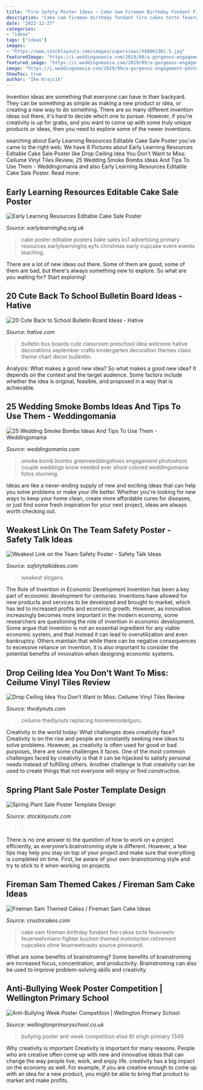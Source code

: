```yaml
---
title: "Fire Safety Poster Ideas ~ Cake Sam Fireman Birthday Fondant Fire Cakes Torte Feuerwehr Feuerwehrmann Fighter Kuchen Themed Motivtorten Retirement Cupcakes Ohne Feuerwehrauto Source Pinnwand"
description: "Cake sam fireman birthday fondant fire cakes torte feuerwehr feuerwehrmann fighter kuchen themed motivtorten retirement cupcakes ohne feuerwehrauto source pinnwand"
date: "2022-12-27"
categories:
- "ideas"
tags: ["ideas"]
images:
- "https://www.stocklayouts.com/images/superviews/XX0061301-S.jpg"
featuredImage: "https://i.weddingomania.com/2019/09/a-gorgeous-engagement-photo-of-a-couple-in-black-standing-in-black-smoke-in-a-desert-just-wows.jpg"
featured_image: "https://i.weddingomania.com/2019/09/a-gorgeous-engagement-photo-of-a-couple-in-black-standing-in-black-smoke-in-a-desert-just-wows.jpg"
image: "https://i.weddingomania.com/2019/09/a-gorgeous-engagement-photo-of-a-couple-in-black-standing-in-black-smoke-in-a-desert-just-wows.jpg"
ShowToc: true
author: "Ike Krajcik"
---
```



Invention ideas are something that everyone can have in their backyard. They can be something as simple as making a new product or idea, or creating a new way to do something. There are so many different invention ideas out there, it's hard to decide which one to pursue. However, if you're creativity is up for grabs, and you want to come up with some truly unique products or ideas, then you need to explore some of the newer inventions.

	

		
searching about Early Learning Resources Editable Cake Sale Poster you've came to the right web. We have 8 Pictures about Early Learning Resources Editable Cake Sale Poster like Drop Ceiling Idea You Don&#039;t Want to Miss: Ceilume Vinyl Tiles Review, 25 Wedding Smoke Bombs Ideas And Tips To Use Them - Weddingomania and also Early Learning Resources Editable Cake Sale Poster. Read more:
		
    
## Early Learning Resources Editable Cake Sale Poster

<img loading=lazy src="https://www.earlylearninghq.org.uk/wp-content/uploads/2011/02/Cake-sale-prev.jpg" onerror="this.onerror=null;this.src='https://tse3.mm.bing.net/th?id=OIP.y8ofKEHdbcTyvzSifJY1KAHaKg&amp;pid=15.1';" alt="Early Learning Resources Editable Cake Sale Poster">

_Source: earlylearninghq.org.uk_

>cake poster editable posters bake sales ks1 advertising primary resources earlylearninghq eyfs christmas early cupcake event events teaching. 

	

There are a lot of new ideas out there. Some of them are good, some of them are bad, but there's always something new to explore. So what are you waiting for? Start exploring!

    
## 20 Cute Back To School Bulletin Board Ideas - Hative

<img loading=lazy src="https://hative.com/wp-content/uploads/2014/06/back-to-school-ideas/2-school-bus-bulletin-board.jpg" onerror="this.onerror=null;this.src='https://tse1.mm.bing.net/th?id=OIP._y6kiN0AxJgWukOEugRhLwHaFj&amp;pid=15.1';" alt="20 Cute Back to School Bulletin Board Ideas - Hative">

_Source: hative.com_

>bulletin bus boards cute classroom preschool idea welcome hative decorations september crafts kindergarten decoration themes class theme chart decor bullentin. 

	

Analysis: What makes a good new idea?
So what makes a good new idea? It depends on the context and the target audience. Some factors include whether the idea is original, feasible, and proposed in a way that is achievable.

    
## 25 Wedding Smoke Bombs Ideas And Tips To Use Them - Weddingomania

<img loading=lazy src="https://i.weddingomania.com/2019/09/a-gorgeous-engagement-photo-of-a-couple-in-black-standing-in-black-smoke-in-a-desert-just-wows.jpg" onerror="this.onerror=null;this.src='https://tse4.mm.bing.net/th?id=OIP.FppznK5pJw8XpiCa6yfk6wHaLG&amp;pid=15.1';" alt="25 Wedding Smoke Bombs Ideas And Tips To Use Them - Weddingomania">

_Source: weddingomania.com_

>smoke bomb bombs greenweddingshoes engagement photoshoot couple weddings know needed ever shoot colored weddingomania fotos stunning. 

	

Ideas are like a never-ending supply of new and exciting ideas that can help you solve problems or make your life better. Whether you're looking for new ways to keep your home clean, create more affordable cures for diseases, or just find some fresh inspiration for your next project, ideas are always worth checking out.

    
## Weakest Link On The Team Safety Poster - Safety Talk Ideas

<img loading=lazy src="https://www.safetytalkideas.com/wp-content/uploads/2017/10/Weakest-Link-Safety-Poster-Picture-e1508085891829.png" onerror="this.onerror=null;this.src='https://tse1.mm.bing.net/th?id=OIP.rl1XQUxQbCMLjuzMfXc6EQHaJ4&amp;pid=15.1';" alt="Weakest Link on the Team Safety Poster - Safety Talk Ideas">

_Source: safetytalkideas.com_

>weakest slogans. 

	

The Role of Invention in Economic Development
Invention has been a key part of economic development for centuries. Inventions have allowed for new products and services to be developed and brought to market, which has led to increased profits and economic growth. 
However, as innovation increasingly becomes more important in the modern economy, some researchers are questioning the role of invention in economic development. Some argue that invention is not an essential ingredient for any viable economic system, and that instead it can lead to overutilization and even bankruptcy. Others maintain that while there can be negative consequences to excessive reliance on invention, it is also important to consider the potential benefits of innovation when designing economic systems.

    
## Drop Ceiling Idea You Don&#039;t Want To Miss: Ceilume Vinyl Tiles Review

<img loading=lazy src="https://thediynuts.com/wp-content/uploads/2020/01/Drop-Ceiling-Ideas.jpeg" onerror="this.onerror=null;this.src='https://tse3.mm.bing.net/th?id=OIP.jOlFRMS_cVwove3VRhbdIQHaJ4&amp;pid=15.1';" alt="Drop Ceiling Idea You Don&#039;t Want to Miss: Ceilume Vinyl Tiles Review">

_Source: thediynuts.com_

>ceilume thediynuts replacing homeremodelguru. 

	

Creativity in the world today: What challenges does creativity face?
Creativity is on the rise and people are constantly seeking new ideas to solve problems. However, as creativity is often used for good or bad purposes, there are some challenges it faces. One of the most common challenges faced by creativity is that it can be hijacked to satisfy personal needs instead of fulfilling others. Another challenge is that creativity can be used to create things that not everyone will enjoy or find constructive.

    
## Spring Plant Sale Poster Template Design

<img loading=lazy src="https://www.stocklayouts.com/images/superviews/XX0061301-S.jpg" onerror="this.onerror=null;this.src='https://tse4.mm.bing.net/th?id=OIP.0-1sL8gVYGHndYiucDc0fwHaEl&amp;pid=15.1';" alt="Spring Plant Sale Poster Template Design">

_Source: stocklayouts.com_

>. 

	

There is no one answer to the question of how to work on a project efficiently, as everyone’s brainstroming style is different. However, a few tips may help you stay on top of your project and make sure that everything is completed on time. First, be aware of your own brainstroming style and try to stick to it when working on projects.

    
## Fireman Sam Themed Cakes / Fireman Sam Cake Ideas

<img loading=lazy src="http://www.crustncakes.com/blog/wp-content/uploads/2015/11/862b14a17af3b3427a2d0ff6789bae47.jpg" onerror="this.onerror=null;this.src='https://tse1.mm.bing.net/th?id=OIP.ELXspEJ9FbLpeEIIKiG14gHaJ3&amp;pid=15.1';" alt="Fireman Sam Themed Cakes / Fireman Sam Cake Ideas">

_Source: crustncakes.com_

>cake sam fireman birthday fondant fire cakes torte feuerwehr feuerwehrmann fighter kuchen themed motivtorten retirement cupcakes ohne feuerwehrauto source pinnwand. 

	

What are some benefits of brainstroming?
Some benefits of brainstroming are increased focus, concentration, and productivity. Brainstroming can also be used to improve problem-solving skills and creativity.

    
## Anti-Bullying Week Poster Competition | Wellington Primary School

<img loading=lazy src="http://www.wellingtonprimaryschool.co.uk/wp-content/uploads/sites/7/2014/12/IMG_1349.jpg" onerror="this.onerror=null;this.src='https://tse3.mm.bing.net/th?id=OIP.6kcu2I18rUuTNR5rANKnIAHaNL&amp;pid=15.1';" alt="Anti-Bullying Week Poster Competition | Wellington Primary School">

_Source: wellingtonprimaryschool.co.uk_

>bullying poster anti week competition elise 6t singh primary 1349. 

	

Why creativity is important
Creativity is important for many reasons. People who are creative often come up with new and innovative ideas that can change the way people live, work, and enjoy life. creativity has a big impact on the economy as well. For example, if you are creative enough to come up with an idea for a new product, you might be able to bring that product to market and make profits.


